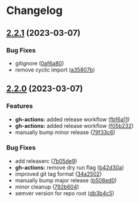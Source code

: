 # Changelog

## [2.2.1](https://github.com/switchboard-xyz/sbv2-near/compare/near.js-v2.2.0...near.js-v2.2.1) (2023-03-07)


### Bug Fixes

* gitignore ([0af6a80](https://github.com/switchboard-xyz/sbv2-near/commit/0af6a80954086b19e00621f2d61086e51b749d33))
* remove cyclic import ([a35807b](https://github.com/switchboard-xyz/sbv2-near/commit/a35807ba3b0750b2ad980bb94bc22a037ca7832a))

## [2.2.0](https://github.com/switchboard-xyz/sbv2-near/compare/near.js-v2.1.2...near.js-v2.2.0) (2023-03-07)

### Features

- **gh-actions:** added release workflow
  ([fbf6a11](https://github.com/switchboard-xyz/sbv2-near/commit/fbf6a113f18b6e683dde5629a8026c0535e0ccad))
- **gh-actions:** added release workflow
  ([f05b232](https://github.com/switchboard-xyz/sbv2-near/commit/f05b23207f7164213a47cdced99f96ccabd727d8))
- manually bump minor release
  ([79f33c6](https://github.com/switchboard-xyz/sbv2-near/commit/79f33c6736688b47a03ac960e6123914436689a8))

### Bug Fixes

- add releaserc
  ([7b05de9](https://github.com/switchboard-xyz/sbv2-near/commit/7b05de95542ee9ecc9d196a10c29d26fdf1b3a63))
- **gh-actions:** remove dry run flag
  ([b42d30a](https://github.com/switchboard-xyz/sbv2-near/commit/b42d30aa92079a8d7c2224f46de98dc452104d8e))
- improved git tag format
  ([34a2502](https://github.com/switchboard-xyz/sbv2-near/commit/34a2502113edb555d1977f55c081f9a6ee46f29a))
- manually bump major release
  ([b508ed0](https://github.com/switchboard-xyz/sbv2-near/commit/b508ed05c61e113de724eb7023004a7de75590d7))
- minor cleanup
  ([792b604](https://github.com/switchboard-xyz/sbv2-near/commit/792b6045fe79b902cd6738a2670d363fe808e7de))
- semver version for repo root
  ([db3b4c5](https://github.com/switchboard-xyz/sbv2-near/commit/db3b4c53c23ccd21dd4072e0d24b1bf9c60e0567))
